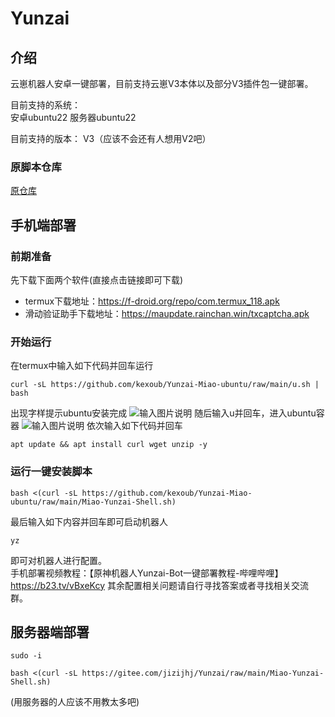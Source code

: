 # Yunzai

## 介绍

云崽机器人安卓一键部署，目前支持云崽V3本体以及部分V3插件包一键部署。

目前支持的系统：  
安卓ubuntu22
服务器ubuntu22

目前支持的版本：
V3（应该不会还有人想用V2吧）

### 原脚本仓库
[原仓库](https://gitee.com/fw-cn/Yunzai)


## 手机端部署
### 前期准备
先下载下面两个软件(直接点击链接即可下载)
- termux下载地址：https://f-droid.org/repo/com.termux_118.apk
- 滑动验证助手下载地址：https://maupdate.rainchan.win/txcaptcha.apk

### 开始运行  
在termux中输入如下代码并回车运行
```
curl -sL https://github.com/kexoub/Yunzai-Miao-ubuntu/raw/main/u.sh | bash
```
出现字样提示ubuntu安装完成
![输入图片说明](readme%E6%8F%92%E5%85%A5%E5%9B%BE%E7%89%87/ubuntu%E5%AE%89%E8%A3%85%E5%AE%8C%E6%88%90.png)
随后输入u并回车，进入ubuntu容器
![输入图片说明](readme%E6%8F%92%E5%85%A5%E5%9B%BE%E7%89%87/%E8%BF%9B%E5%85%A5%E5%AE%B9%E5%99%A8.png)
依次输入如下代码并回车
```
apt update && apt install curl wget unzip -y
```
### **运行一键安装脚本** 
```
bash <(curl -sL https://github.com/kexoub/Yunzai-Miao-ubuntu/raw/main/Miao-Yunzai-Shell.sh)
```
最后输入如下内容并回车即可启动机器人
```
yz
```
即可对机器人进行配置。  
手机部署视频教程：【原神机器人Yunzai-Bot一键部署教程-哔哩哔哩】 https://b23.tv/vBxeKcy
其余配置相关问题请自行寻找答案或者寻找相关交流群。

## 服务器端部署
```
sudo -i
```
```
bash <(curl -sL https://gitee.com/jizijhj/Yunzai/raw/main/Miao-Yunzai-Shell.sh)
```
(用服务器的人应该不用教太多吧)
